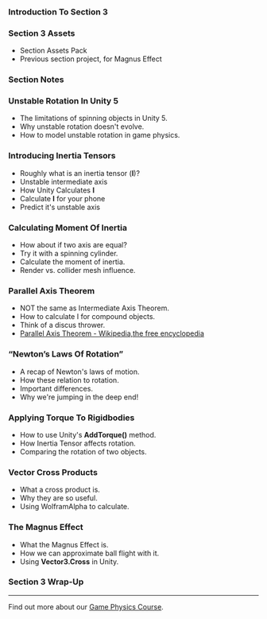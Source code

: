 ### Introduction To Section 3 ###



### Section 3 Assets ###

+ Section Assets Pack
+ Previous section project, for Magnus Effect

### Section Notes ###



### Unstable Rotation In Unity 5 ###

+ The limitations of spinning objects in Unity 5.
+ Why unstable rotation doesn't evolve.
+ How to model unstable rotation in game physics.

### Introducing Inertia Tensors ###

+ Roughly what is an inertia tensor (**I**)?
+ Unstable intermediate axis
+ How Unity Calculates **I**
+ Calculate **I** for your phone
+ Predict it's unstable axis

### Calculating Moment Of Inertia ###

+ How about if two axis are equal?
+ Try it with a spinning cylinder.
+ Calculate the moment of inertia.
+ Render vs. collider mesh influence.

### Parallel Axis Theorem ###

+ NOT the same as Intermediate Axis Theorem.
+ How to calculate I for compound objects.
+ Think of a discus thrower.
+ [Parallel Axis Theorem - Wikipedia,the free encyclopedia](http://en.wikipedia.org/wiki/Parallel_axis_theorem)

### “Newton’s Laws Of Rotation” ###

+ A recap of Newton's laws of motion.
+ How these relation to rotation.
+ Important differences.
+ Why we're jumping in the deep end!

### Applying Torque To Rigidbodies ###

+ How to use Unity's **AddTorque()** method.
+ How Inertia Tensor affects rotation.
+ Comparing the rotation of two objects.

### Vector Cross Products ###

+ What a cross product is.
+ Why they are so useful.
+ Using WolframAlpha to calculate.

### The Magnus Effect ###

+ What the Magnus Effect is.
+ How we can approximate ball flight with it.
+ Using **Vector3.Cross** in Unity.

### Section 3 Wrap-Up ###

---
Find out more about our [Game Physics Course](https://www.udemy.com/gamephysics/?couponCode=GitHubDiscount).
